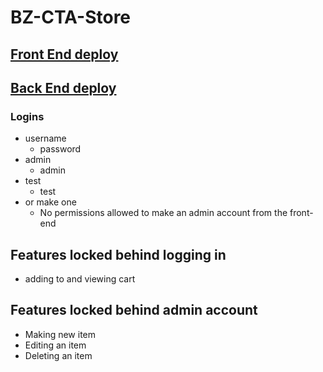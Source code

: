 # BZ-CTA-Store
## [Front End deploy](https://bz-cta-store-front.netlify.app/)
## [Back End deploy](https://bz-cta-store-back.herokuapp.com/)

### Logins
- username
  - password
- admin
  - admin
- test
  - test
- or make one
  - No permissions allowed to make an admin account from the front-end 

## Features locked behind logging in

- adding to and viewing cart

## Features locked behind admin account

- Making new item
- Editing an item
- Deleting an item
